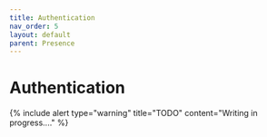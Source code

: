 ```yaml
---
title: Authentication
nav_order: 5
layout: default
parent: Presence
---
```


# Authentication

{% include alert type="warning" title="TODO" content="Writing in progress...." %}
